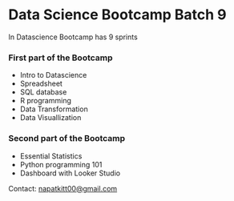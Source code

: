 # Data Science Bootcamp Batch 9

In Datascience Bootcamp has 9 sprints
### First part of the Bootcamp

- Intro to Datascience
- Spreadsheet
- SQL database
- R programming
- Data Transformation
- Data Visuallization

### Second part of the Bootcamp

- Essential Statistics
- Python programming 101
- Dashboard with Looker Studio

Contact: napatkitt00@gmail.com
